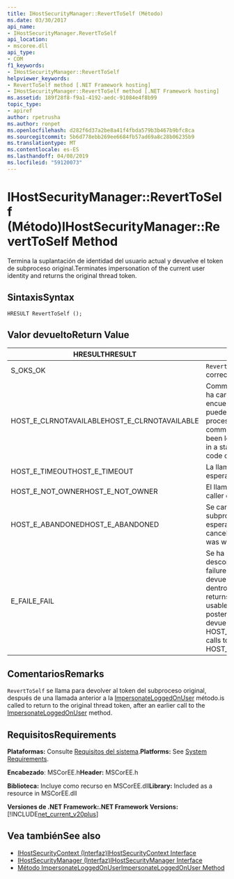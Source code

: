 ```yaml
---
title: IHostSecurityManager::RevertToSelf (Método)
ms.date: 03/30/2017
api_name:
- IHostSecurityManager.RevertToSelf
api_location:
- mscoree.dll
api_type:
- COM
f1_keywords:
- IHostSecurityManager::RevertToSelf
helpviewer_keywords:
- RevertToSelf method [.NET Framework hosting]
- IHostSecurityManager::RevertToSelf method [.NET Framework hosting]
ms.assetid: 189f28f8-f9a1-4192-aedc-91084e4f8b99
topic_type:
- apiref
author: rpetrusha
ms.author: ronpet
ms.openlocfilehash: d282f6d37a2be8a41f4fbda579b3b467b9bfc8ca
ms.sourcegitcommit: 5b6d778ebb269ee6684fb57ad69a8c28b06235b9
ms.translationtype: MT
ms.contentlocale: es-ES
ms.lasthandoff: 04/08/2019
ms.locfileid: "59120073"
---
```

# <a name="ihostsecuritymanagerreverttoself-method"></a><span data-ttu-id="20162-102">IHostSecurityManager::RevertToSelf (Método)</span><span class="sxs-lookup"><span data-stu-id="20162-102">IHostSecurityManager::RevertToSelf Method</span></span>
<span data-ttu-id="20162-103">Termina la suplantación de identidad del usuario actual y devuelve el token de subproceso original.</span><span class="sxs-lookup"><span data-stu-id="20162-103">Terminates impersonation of the current user identity and returns the original thread token.</span></span>  
  
## <a name="syntax"></a><span data-ttu-id="20162-104">Sintaxis</span><span class="sxs-lookup"><span data-stu-id="20162-104">Syntax</span></span>  
  
```  
HRESULT RevertToSelf ();  
```  
  
## <a name="return-value"></a><span data-ttu-id="20162-105">Valor devuelto</span><span class="sxs-lookup"><span data-stu-id="20162-105">Return Value</span></span>  
  
|<span data-ttu-id="20162-106">HRESULT</span><span class="sxs-lookup"><span data-stu-id="20162-106">HRESULT</span></span>|<span data-ttu-id="20162-107">Descripción</span><span class="sxs-lookup"><span data-stu-id="20162-107">Description</span></span>|  
|-------------|-----------------|  
|<span data-ttu-id="20162-108">S_OK</span><span class="sxs-lookup"><span data-stu-id="20162-108">S_OK</span></span>|`RevertToSelf` <span data-ttu-id="20162-109">se devolvió correctamente.</span><span class="sxs-lookup"><span data-stu-id="20162-109">returned successfully.</span></span>|  
|<span data-ttu-id="20162-110">HOST_E_CLRNOTAVAILABLE</span><span class="sxs-lookup"><span data-stu-id="20162-110">HOST_E_CLRNOTAVAILABLE</span></span>|<span data-ttu-id="20162-111">Common language runtime (CLR) no se ha cargado en un proceso o el CLR se encuentra en un estado en el que no se puede ejecutar código administrado o procesar la llamada correctamente.</span><span class="sxs-lookup"><span data-stu-id="20162-111">The common language runtime (CLR) has not been loaded into a process, or the CLR is in a state in which it cannot run managed code or process the call successfully.</span></span>|  
|<span data-ttu-id="20162-112">HOST_E_TIMEOUT</span><span class="sxs-lookup"><span data-stu-id="20162-112">HOST_E_TIMEOUT</span></span>|<span data-ttu-id="20162-113">La llamada ha agotado el tiempo de espera.</span><span class="sxs-lookup"><span data-stu-id="20162-113">The call timed out.</span></span>|  
|<span data-ttu-id="20162-114">HOST_E_NOT_OWNER</span><span class="sxs-lookup"><span data-stu-id="20162-114">HOST_E_NOT_OWNER</span></span>|<span data-ttu-id="20162-115">El llamador no posee el bloqueo.</span><span class="sxs-lookup"><span data-stu-id="20162-115">The caller does not own the lock.</span></span>|  
|<span data-ttu-id="20162-116">HOST_E_ABANDONED</span><span class="sxs-lookup"><span data-stu-id="20162-116">HOST_E_ABANDONED</span></span>|<span data-ttu-id="20162-117">Se canceló un evento mientras un subproceso bloqueado o fibra estaba esperando en ella.</span><span class="sxs-lookup"><span data-stu-id="20162-117">An event was canceled while a blocked thread or fiber was waiting on it.</span></span>|  
|<span data-ttu-id="20162-118">E_FAIL</span><span class="sxs-lookup"><span data-stu-id="20162-118">E_FAIL</span></span>|<span data-ttu-id="20162-119">Se ha producido un error irrecuperable desconocido.</span><span class="sxs-lookup"><span data-stu-id="20162-119">An unknown catastrophic failure occurred.</span></span> <span data-ttu-id="20162-120">Cuando un método devuelve E_FAIL, CLR ya no es utilizable dentro del proceso.</span><span class="sxs-lookup"><span data-stu-id="20162-120">When a method returns E_FAIL, the CLR is no longer usable within the process.</span></span> <span data-ttu-id="20162-121">Las llamadas posteriores a métodos de hospedaje devuelven HOST_E_CLRNOTAVAILABLE.</span><span class="sxs-lookup"><span data-stu-id="20162-121">Subsequent calls to hosting methods return HOST_E_CLRNOTAVAILABLE.</span></span>|  
  
## <a name="remarks"></a><span data-ttu-id="20162-122">Comentarios</span><span class="sxs-lookup"><span data-stu-id="20162-122">Remarks</span></span>  
 `RevertToSelf` <span data-ttu-id="20162-123">se llama para devolver al token del subproceso original, después de una llamada anterior a la [ImpersonateLoggedOnUser](../../../../docs/framework/unmanaged-api/hosting/ihostsecuritymanager-impersonateloggedonuser-method.md) método.</span><span class="sxs-lookup"><span data-stu-id="20162-123">is called to return to the original thread token, after an earlier call to the [ImpersonateLoggedOnUser](../../../../docs/framework/unmanaged-api/hosting/ihostsecuritymanager-impersonateloggedonuser-method.md) method.</span></span>  
  
## <a name="requirements"></a><span data-ttu-id="20162-124">Requisitos</span><span class="sxs-lookup"><span data-stu-id="20162-124">Requirements</span></span>  
 <span data-ttu-id="20162-125">**Plataformas:** Consulte [Requisitos del sistema](../../../../docs/framework/get-started/system-requirements.md).</span><span class="sxs-lookup"><span data-stu-id="20162-125">**Platforms:** See [System Requirements](../../../../docs/framework/get-started/system-requirements.md).</span></span>  
  
 <span data-ttu-id="20162-126">**Encabezado**: MSCorEE.h</span><span class="sxs-lookup"><span data-stu-id="20162-126">**Header:** MSCorEE.h</span></span>  
  
 <span data-ttu-id="20162-127">**Biblioteca:** Incluye como recurso en MSCorEE.dll</span><span class="sxs-lookup"><span data-stu-id="20162-127">**Library:** Included as a resource in MSCorEE.dll</span></span>  
  
 **<span data-ttu-id="20162-128">Versiones de .NET Framework:</span><span class="sxs-lookup"><span data-stu-id="20162-128">.NET Framework Versions:</span></span>** [!INCLUDE[net_current_v20plus](../../../../includes/net-current-v20plus-md.md)]  
  
## <a name="see-also"></a><span data-ttu-id="20162-129">Vea también</span><span class="sxs-lookup"><span data-stu-id="20162-129">See also</span></span>

- [<span data-ttu-id="20162-130">IHostSecurityContext (Interfaz)</span><span class="sxs-lookup"><span data-stu-id="20162-130">IHostSecurityContext Interface</span></span>](../../../../docs/framework/unmanaged-api/hosting/ihostsecuritycontext-interface.md)
- [<span data-ttu-id="20162-131">IHostSecurityManager (Interfaz)</span><span class="sxs-lookup"><span data-stu-id="20162-131">IHostSecurityManager Interface</span></span>](../../../../docs/framework/unmanaged-api/hosting/ihostsecuritymanager-interface.md)
- [<span data-ttu-id="20162-132">Método ImpersonateLoggedOnUser</span><span class="sxs-lookup"><span data-stu-id="20162-132">ImpersonateLoggedOnUser Method</span></span>](../../../../docs/framework/unmanaged-api/hosting/ihostsecuritymanager-impersonateloggedonuser-method.md)
